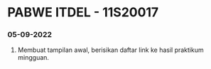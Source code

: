 # PABWE ITDEL - 11S20017

### 05-09-2022
1. Membuat tampilan awal, berisikan daftar link ke hasil praktikum mingguan.

